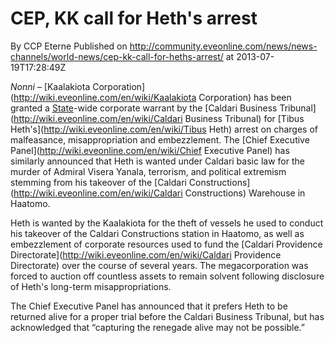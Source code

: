 # CEP, KK call for Heth's arrest
By CCP Eterne
Published on http://community.eveonline.com/news/news-channels/world-news/cep-kk-call-for-heths-arrest/ at 2013-07-19T17:28:49Z

_Nonni –_ [Kaalakiota Corporation](http://wiki.eveonline.com/en/wiki/Kaalakiota Corporation) has been granted a [State](http://wiki.eveonline.com/en/wiki/Caldari)-wide corporate warrant by the [Caldari Business Tribunal](http://wiki.eveonline.com/en/wiki/Caldari Business Tribunal) for [Tibus Heth's](http://wiki.eveonline.com/en/wiki/Tibus Heth) arrest on charges of malfeasance, misappropriation and embezzlement. The [Chief Executive Panel](http://wiki.eveonline.com/en/wiki/Chief Executive Panel) has similarly announced that Heth is wanted under Caldari basic law for the murder of Admiral Visera Yanala, terrorism, and political extremism stemming from his takeover of the [Caldari Constructions](http://wiki.eveonline.com/en/wiki/Caldari Constructions) Warehouse in Haatomo.

Heth is wanted by the Kaalakiota for the theft of vessels he used to conduct his takeover of the Caldari Constructions station in Haatomo, as well as embezzlement of corporate resources used to fund the [Caldari Providence Directorate](http://wiki.eveonline.com/en/wiki/Caldari Providence Directorate) over the course of several years. The megacorporation was forced to auction off countless assets to remain solvent following disclosure of Heth's long-term misappropriations.

The Chief Executive Panel has announced that it prefers Heth to be returned alive for a proper trial before the Caldari Business Tribunal, but has acknowledged that “capturing the renegade alive may not be possible.”

